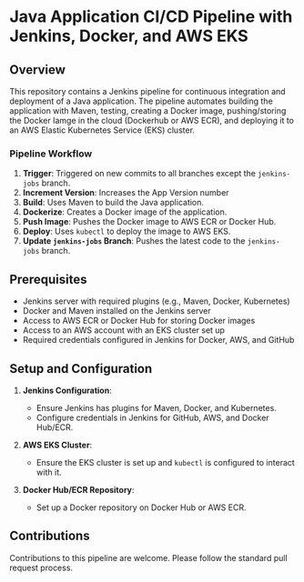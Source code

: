 # Java Application CI/CD Pipeline with Jenkins, Docker, and AWS EKS

## Overview
This repository contains a Jenkins pipeline for continuous integration and deployment of a Java application. The pipeline automates building the application with Maven, testing, creating a Docker image, pushing/storing the Docker Iamge in the cloud (Dockerhub or AWS ECR), and deploying it to an AWS Elastic Kubernetes Service (EKS) cluster.

### Pipeline Workflow
1. **Trigger**: Triggered on new commits to all branches except the `jenkins-jobs` branch.
2. **Increment Version**: Increases the App Version number
3. **Build**: Uses Maven to build the Java application.
4. **Dockerize**: Creates a Docker image of the application.
5. **Push Image**: Pushes the Docker image to AWS ECR or Docker Hub.
6. **Deploy**: Uses `kubectl` to deploy the image to AWS EKS.
7. **Update `jenkins-jobs` Branch**: Pushes the latest code to the `jenkins-jobs` branch.

## Prerequisites
- Jenkins server with required plugins (e.g., Maven, Docker, Kubernetes)
- Docker and Maven installed on the Jenkins server
- Access to AWS ECR or Docker Hub for storing Docker images
- Access to an AWS account with an EKS cluster set up
- Required credentials configured in Jenkins for Docker, AWS, and GitHub

## Setup and Configuration
1. **Jenkins Configuration**: 
   - Ensure Jenkins has plugins for Maven, Docker, and Kubernetes.
   - Configure credentials in Jenkins for GitHub, AWS, and Docker Hub/ECR.
   
2. **AWS EKS Cluster**:
   - Ensure the EKS cluster is set up and `kubectl` is configured to interact with it.

3. **Docker Hub/ECR Repository**:
   - Set up a Docker repository on Docker Hub or AWS ECR.


## Contributions
Contributions to this pipeline are welcome. Please follow the standard pull request process.

